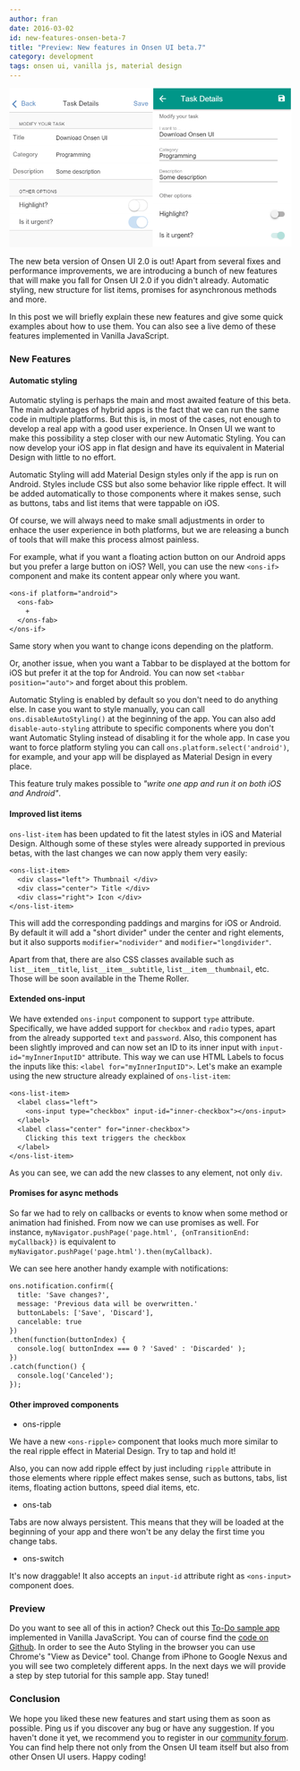 ```yaml
---
author: fran
date: 2016-03-02
id: new-features-onsen-beta-7
title: "Preview: New features in Onsen UI beta.7"
category: development
tags: onsen ui, vanilla js, material design
---
```


![Automatic Styling](/blog/content/images/2016/Mar/autostyling.png)

The new beta version of Onsen UI 2.0 is out! Apart from several fixes and performance improvements, we are introducing a bunch of new features that will make you fall for Onsen UI 2.0 if you didn't already. Automatic styling, new structure for list items, promises for asynchronous methods and more.

In this post we will briefly explain these new features and give some quick examples about how to use them. You can also see a live demo of these features implemented in Vanilla JavaScript.

<!-- more -->

### New Features

#### Automatic styling

Automatic styling is perhaps the main and most awaited feature of this beta. The main advantages of hybrid apps is the fact that we can run the same code in multiple platforms. But this is, in most of the cases, not enough to develop a real app with a good user experience. In Onsen UI we want to make this possibility a step closer with our new Automatic Styling. You can now develop your iOS app in flat design and have its equivalent in Material Design with little to no effort.

Automatic Styling will add Material Design styles only if the app is run on Android. Styles include CSS but also some behavior like ripple effect. It will be added automatically to those components where it makes sense, such as buttons, tabs and list items that were tappable on iOS.

Of course, we will always need to make small adjustments in order to enhace the user experience in both platforms, but we are releasing a bunch of tools that will make this process almost painless.

For example, what if you want a floating action button on our Android apps but you prefer a large button on iOS? Well, you can use the new `<ons-if>` component and make its content appear only where you want.

```
<ons-if platform="android">
  <ons-fab>
    +
  </ons-fab>
</ons-if>
```

Same story when you want to change icons depending on the platform.

Or, another issue, when you want a Tabbar to be displayed at the bottom for iOS but prefer it at the top for Android. You can now set `<tabbar position="auto">` and forget about this problem.

Automatic Styling is enabled by default so you don't need to do anything else. In case you want to style manually, you can call `ons.disableAutoStyling()` at the beginning of the app. You can also add `disable-auto-styling` attribute to specific components where you don't want Automatic Styling instead of disabling it for the whole app. In case you want to force platform styling you can call `ons.platform.select('android')`, for example, and your app will be displayed as Material Design in every place.

This feature truly makes possible to *"write one app and run it on both iOS and Android"*.


#### Improved list items

`ons-list-item` has been updated to fit the latest styles in iOS and Material Design. Although some of these styles were already supported in previous betas, with the last changes we can now apply them very easily:

```
<ons-list-item>
  <div class="left"> Thumbnail </div>
  <div class="center"> Title </div>
  <div class="right"> Icon </div>
</ons-list-item>
```

This will add the corresponding paddings and margins for iOS or Android. By default it will add a "short divider" under the center and right elements, but it also supports `modifier="nodivider"` and `modifier="longdivider"`.

Apart from that, there are also CSS classes available such as `list__item__title`, `list__item__subtitle`, `list__item__thumbnail`, etc. Those will be soon available in the Theme Roller.


#### Extended ons-input

We have extended `ons-input` component to support `type` attribute. Specifically, we have added support for `checkbox` and `radio` types, apart from the already supported `text` and `password`. Also, this component has been slightly improved and can now set an ID to its inner input with `input-id="myInnerInputID"` attribute. This way we can use HTML Labels to focus the inputs like this: `<label for="myInnerInputID">`. Let's make an example using the new structure already explained of `ons-list-item`:

```
<ons-list-item>
  <label class="left">
    <ons-input type="checkbox" input-id="inner-checkbox"></ons-input>
  </label>
  <label class="center" for="inner-checkbox">
    Clicking this text triggers the checkbox
  </label>
</ons-list-item>
```

As you can see, we can add the new classes to any element, not only `div`.


#### Promises for async methods

So far we had to rely on callbacks or events to know when some method or animation had finished. From now we can use promises as well. For instance, `myNavigator.pushPage('page.html', {onTransitionEnd: myCallback})` is equivalent to `myNavigator.pushPage('page.html').then(myCallback)`.

 We can see here another handy example with notifications:

```
ons.notification.confirm({
  title: 'Save changes?',
  message: 'Previous data will be overwritten.'
  buttonLabels: ['Save', 'Discard'],
  cancelable: true
})
.then(function(buttonIndex) {
  console.log( buttonIndex === 0 ? 'Saved' : 'Discarded' );
})
.catch(function() {
  console.log('Canceled');
});

```


#### Other improved components

* ons-ripple

We have a new `<ons-ripple>` component that looks much more similar to the real ripple effect in Material Design. Try to tap and hold it!

Also, you can now add ripple effect by just including `ripple` attribute in those elements where ripple effect makes sense, such as buttons, tabs, list items, floating action buttons, speed dial items, etc.

* ons-tab

Tabs are now always persistent. This means that they will be loaded at the beginning of your app and there won't be any delay the first time you change tabs.

* ons-switch

It's now draggable! It also accepts an `input-id` attribute right as `<ons-input>` component does.

### Preview

Do you want to see all of this in action? Check out this [To-Do sample app](https://frankdiox.github.io/OnsenUI-Todo-App/) implemented in Vanilla JavaScript. You can of course find the [code on Github](https://github.com/frankdiox/OnsenUI-Todo-App). In order to see the Auto Styling in the browser you can use Chrome's "View as Device" tool. Change from iPhone to Google Nexus and you will see two completely different apps. In the next days we will provide a step by step tutorial for this sample app. Stay tuned!

### Conclusion

We hope you liked these new features and start using them as soon as possible. Ping us if you discover any bug or have any suggestion. If you haven't done it yet, we recommend you to register in our [community forum](https://community.onsen.io). You can find help there not only from the Onsen UI team itself but also from other Onsen UI users. Happy coding!
